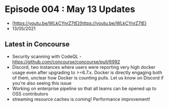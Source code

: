 # Episode 004 : May 13 Updates
- [https://youtu.be/WLkCYnrZ7tE](https://youtu.be/WLkCYnrZ7tE)
- 13/05/2021

## Latest in Concourse

* Security scanning with CodeQL - https://github.com/concourse/concourse/pull/6992
* Discord, two instances where users were reporting very high docker usage even after upgrading to >=6.7.x. Docker is directly engaging both of them, unclear how Docker is counting pulls. Let us know on Discord if you're also seeing this issue
* Working on enterprise pipeline so that all teams can be opened up to OSS contributors
* streaming resource caches is coming! Performance improvement!
